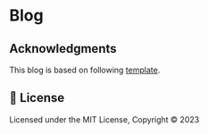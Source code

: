 # Blog 

## Acknowledgments
This blog is based on following [template](https://astro-paper.pages.dev/).

## 📜 License

Licensed under the MIT License, Copyright © 2023
